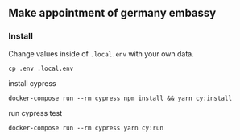 Make appointment of germany embassy
------------------------------------
### Install
Change values inside of `.local.env` with your own data.

```shell script
cp .env .local.env
```

install cypress
```shell script
docker-compose run --rm cypress npm install && yarn cy:install
```

run cypress test
```shell script
docker-compose run --rm cypress yarn cy:run
```